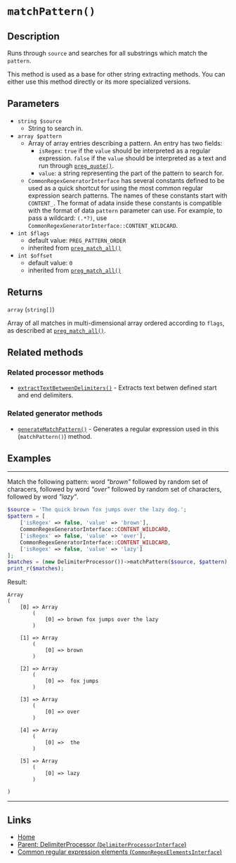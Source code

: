 # `matchPattern()`

## Description

Runs through `source` and searches for all substrings which match the `pattern`.

This method is used as a base for other string extracting methods. You can either use this method directly or its more specialized versions.

## Parameters

- `string $source`
  - String to search in.
- `array $pattern`
  - Array of array entries describing a pattern. An entry has two fields:
    - `isRegex`: `true` if the `value` should be interpreted as a regular expression. `false` if the `value` should be interpreted as a text and run through [`preg_quote()`](https://www.php.net/manual/en/function.preg-quote.php).
    - `value`: a string representing the part of the pattern to search for.
  - `CommonRegexGeneratorInterface` has several constants defined to be used as a quick shortcut for using the most common regular expression search patterns. The names of these constants start with `CONTENT_`. The format of adata inside these constants is compatible with the format of data `pattern` parameter can use. For example, to pass a wildcard: `(.*?)`, use `CommonRegexGeneratorInterface::CONTENT_WILDCARD`.
- `int $flags`
  - default value: `PREG_PATTERN_ORDER`
  - inherited from [`preg_match_all()`](https://www.php.net/manual/en/function.preg-match-all.php)
- `int $offset`
  - default value: `0`
  - inherited from [`preg_match_all()`](https://www.php.net/manual/en/function.preg-match-all.php)

## Returns

`array` (`string[]`)

Array of all matches in multi-dimensional array ordered according to `flags`, as described at 
[`preg_match_all()`](https://www.php.net/manual/en/function.preg-match-all.php).

## Related methods

### Related processor methods

- [`extractTextBetweenDelimiters()`](./extractTextBetweenDelimiters.md) - Extracts text betwen defined start and end delimiters.

### Related generator methods

- [`generateMatchPattern()`](../../RegexGenerator/methods/generateMatchPattern.md) - Generates a regular expression used in this (`matchPattern()`) method.

## Examples

---

Match the following pattern: word *"brown"* followed by random set of characers, followed by word *"over"* followed by random set of characters, followed by word *"lazy"*.

```php
$source = 'The quick brown fox jumps over the lazy dog.';
$pattern = [
    ['isRegex' => false, 'value' => 'brown'],
    CommonRegexGeneratorInterface::CONTENT_WILDCARD,
    ['isRegex' => false, 'value' => 'over'],
    CommonRegexGeneratorInterface::CONTENT_WILDCARD,
    ['isRegex' => false, 'value' => 'lazy']
];
$matches = (new DelimiterProcessor())->matchPattern($source, $pattern);
print_r($matches);
```

Result:

```
Array
(
    [0] => Array
        (
            [0] => brown fox jumps over the lazy
        )

    [1] => Array
        (
            [0] => brown
        )

    [2] => Array
        (
            [0] =>  fox jumps
        )

    [3] => Array
        (
            [0] => over
        )

    [4] => Array
        (
            [0] =>  the
        )

    [5] => Array
        (
            [0] => lazy
        )

)
```

---

## Links

- [Home](../../Fearures_and_documentation.md)
- [Parent: DelimiterProcessor (`DelimiterProcessorInterface`)](../DelimiterProcessor.md)
- [Common regular expression elements (`CommonRegexElementsInterface`)](../../CommonRegexElementsInterface.md)  